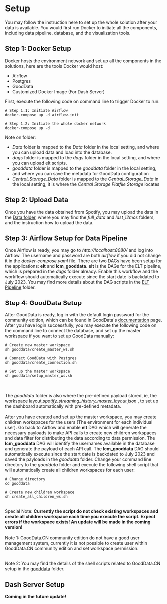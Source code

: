 # Setup
You may follow the instruction here to set up the whole solution after your data is available. You would first run Docker to initiate all the components, including data pipeline, database, and the visualization tools.

## Step 1: Docker Setup
Docker hosts the environment network and set up all the components in the solutions, here are the tools Docker would host:
<ul>
	<li>Airflow</li>
	<li>Postgres</li>
	<li>GoodData</li>
	<li>Customized Docker Image (For Dash Server)</li>
</ul>

First, execute the following code on command line to trigger Docker to run:

```
# Step 1.1: Initiate Airflow
docker-compose up -d airflow-init

# Step 1.2: Initiate the whole docker network
docker-compose up -d
```

Note on folder: 
<ul>
	<li><i>Data</i> folder is mapped to the <i>Data</i> folder in the local setting, and where you can upload data and load into the database.</li>
	<li><i>dags</i> folder is mapped to the <i>dags</i> folder in the local setting, and where you can upload elt scripts.</li>
	<li><i>gooddata</i> folder is mapped to the <i>gooddata</i> folder in the local setting, and where you can save the metadata for GoodData configuration</li>
	<li><i>Central_Storage_Data</i> folder is mapped to the <i>Central_Storage_Data</i> in the local setting, it is where the <i>Central Storage Flatfile Storage</i> locates</li>
</ul>

## Step 2: Upload Data
Once you have the data obtained from Spotify, you may upload the data in the [Data folder](../Data), where you may find the <i>full_data</i> and <i>last_12mos</i> folders, and the instruction how to upload the data.

## Step 3: Airflow Setup for Data Pipeline
Once Airflow is ready, you may go to <i>http://localhost:8080/</i> and log into Airflow. The username and password are both <i>airflow</i> if you did not change it in the <i>docker-compose.yaml</i> file. There are two DAGs have been setup for the applications: <b>elt</b> and <b>lcm_gooddata</b>. <b>elt</b> is the DAGs for the ELT pipeline, which is prepared in the <i>dags</i> folder already. Enable this workflow and the workflow should automatically execute since the start date is backdated to July 2023. You may find more details about the DAG scripts in the [ELT Pipeline](../Data/ELT/Pipeline) folder.

## Step 4: GoodData Setup
After GoodData is ready, log in with the default login password for the community edition, which can be found in GoodData's <a href="https://www.gooddata.com/developers/cloud-native/doc/2.4/deploy-and-install/community-edition/">documentation</a> page. After you have login successfully, you may execute the following code on the command line to connect the database, and set up the master workspace if you want to set up GoodData manually:

```
# Create new master workspace
sh gooddata/create_master_ws.sh

# Connect GoodData with Postgres
sh gooddata/create_connection.sh

# Set up the master workspace
sh gooddata/setup_master_ws.sh
```

<br><br>
The <i>gooddata</i> folder is also where the pre-defined payload stored, ie, the workspace layout,<i>spotify_streaming_history_master_layout.json</i> , to set up the dashboard automatically with pre-defined metadata.
<br><br>
After you have created and set up the master workspace, you may create children workspaces for the users (The environment for each individual user). Go back to Airflow and enable <b>elt</b> DAG which will generate the necessary payloads to make API calls to create new children workspaces and data filter for distributing the data according to data permission. The <b>lcm_gooddata</b> DAG will identify the usernames available in the database and generate the payload of each API call. The <b>lcm_gooddata</b> DAG should automatically execute since the start date is backdated to July 2023 and saved the payloads in the <i>gooddata</i> folder. Change your command line directory to the <i>gooddata</i> folder and execute the following shell script that will automatically create all children workspaces for each user:

```
# Change directory
cd gooddata

# Create new children workspace
sh create_all_children_ws.sh
```


<br>
Special Note: <b>Currently the script do not check existing workspaces and create all children workspace each time you execute the script. Expect errors if the workspace exists! An update will be made in the coming version!</b>
<br><br>
Note 1: GoodData.CN community edition do not have a good user management system, currently it is not possible to create user within GoodData.CN community edition and set workspace permission. 
<br><br>

Note 2: You may find the details of the shell scripts related to GoodData.CN setup in the [gooddata](/gooddata) folder.

## Dash Server Setup
<b>Coming in the future update!</b>
